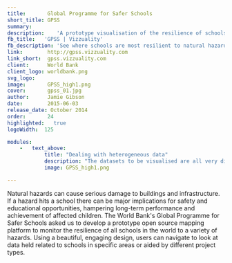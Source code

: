 ```yaml
---
title:       Global Programme for Safer Schools
short_title: GPSS
summary:	
description:	'A prototype visualisation of the resilience of schools to natural hazards, working with the World Bank'
fb_title:	'GPSS | Vizzuality'
fb_description: 'See where schools are most resilient to natural hazards'
link:        http://gpss.vizzuality.com
link_short:  gpss.vizzuality.com
client:      World Bank
client_logo: worldbank.png
svg_logo:	
image:       GPSS_high1.png
cover:		 gpss_01.jpg
author:      Jamie Gibson
date:        2015-06-03
release_date: October 2014
order:       24
highlighted:   true
logoWidth:	125

modules:
    - 	text_above:
        	title: "Dealing with heterogeneous data"
        	description: "The datasets to be visualised are all very different, in terms of type and quality, and come from a number of different national and international sources. We built a flexible back end that was able to deal with this variety and serve accurate geospatial data to the front end. In the future we hope to add layers with other hazards at the global and local level and analysis capabilities; the flexibility built into the back end makes this task much easier." 
        	image: GPSS_high1.png

---
```


Natural hazards can cause serious damage to buildings and infrastructure. If a hazard hits a school there can be major implications for safety and educational opportunities, hampering long-term performance and achievement of affected children. The World Bank's Global Programme for Safer Schools asked us to develop a prototype open source mapping platform to monitor the resilience of all schools in the world to a variety of hazards. Using a beautiful, engaging design, users can navigate to look at data held related to schools in specific areas or aided by different project types. 